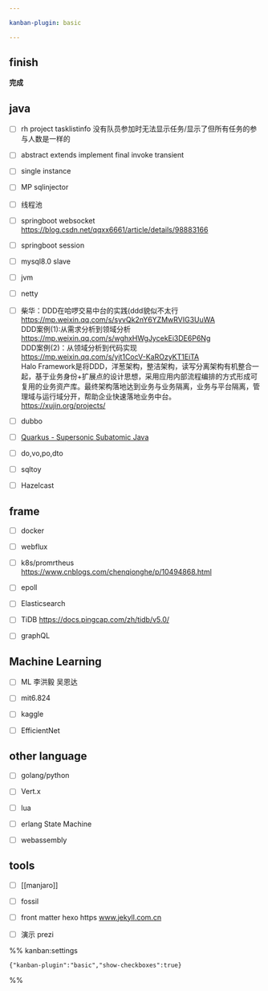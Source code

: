 ```yaml
---

kanban-plugin: basic

---
```


## finish

**完成**


## java

- [ ] rh project tasklistinfo 没有队员参加时无法显示任务/显示了但所有任务的参与人数是一样的
- [ ] abstract extends implement final invoke transient
- [ ] single instance
- [ ] MP sqlinjector
- [ ] 线程池
- [ ] springboot websocket https://blog.csdn.net/qqxx6661/article/details/98883166
- [ ] springboot session
- [ ] mysql8.0 slave
- [ ] jvm
- [ ] netty
- [ ] 柴华：DDD在哈啰交易中台的实践(ddd貌似不太行<br>https://mp.weixin.qq.com/s/syvQk2nY6YZMwRVIG3UuWA<br>DDD案例(1):从需求分析到领域分析<br>https://mp.weixin.qq.com/s/wghxHWgJycekEi3DE6P6Ng<br>DDD案例(2)：从领域分析到代码实现<br>https://mp.weixin.qq.com/s/yjt1CocV-KaROzyKT1EiTA<br>Halo Framework是将DDD，洋葱架构，整洁架构，读写分离架构有机整合一起，基于业务身份+扩展点的设计思想，采用应用内部流程编排的方式形成可复用的业务资产库。最终架构落地达到业务与业务隔离，业务与平台隔离，管理域与运行域分开，帮助企业快速落地业务中台。<br>https://xujin.org/projects/
- [ ] dubbo
- [ ] [Quarkus - Supersonic Subatomic Java](https://quarkus.io/)
- [ ] do,vo,po,dto
- [ ] sqltoy
- [ ] Hazelcast


## frame

- [ ] docker
- [ ] webflux
- [ ] k8s/promrtheus https://www.cnblogs.com/chenqionghe/p/10494868.html
- [ ] epoll
- [ ] Elasticsearch
- [ ] TiDB https://docs.pingcap.com/zh/tidb/v5.0/
- [ ] graphQL


## Machine Learning

- [ ] ML 李洪毅 吴恩达
- [ ] mit6.824
- [ ] kaggle
- [ ] EfficientNet


## other language

- [ ] golang/python
- [ ] Vert.x
- [ ] lua
- [ ] erlang State Machine
- [ ] webassembly


## tools

- [ ] [[manjaro]]
- [ ] fossil
- [ ] front matter hexo https www.jekyll.com.cn
- [ ] 演示 prezi




%% kanban:settings
```
{"kanban-plugin":"basic","show-checkboxes":true}
```
%%